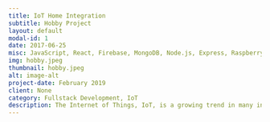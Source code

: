 ```yaml
---
title: IoT Home Integration
subtitle: Hobby Project
layout: default
modal-id: 1
date: 2017-06-25
misc: JavaScript, React, Firebase, MongoDB, Node.js, Express, Raspberry Pi, IoT, Git
img: hobby.jpeg
thumbnail: hobby.jpeg
alt: image-alt
project-date: February 2019
client: None
category: Fullstack Development, IoT
description: The Internet of Things, IoT, is a growing trend in many industries. I have independently developed an application that can be used to control connected products and services in the home with voice commands. During this project I have familiarised myself with both front-end frameworks such as React as well as back-end frameworks with Node.js, Express and MongoDB amongst them.
---
```

